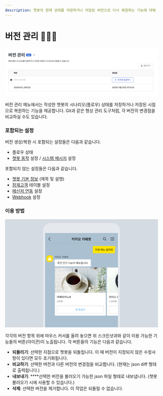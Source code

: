 ```yaml
---
description: 챗봇의 현재 상태를 저장하거나 저장된 버전으로 다시 복원하는 기능에 대해 알아봅니다.
---
```


# 버전 관리 👩🏻‍🔬

![&#xBC84;&#xC804; &#xAD00;&#xB9AC; &#xBA54;&#xB274;](../../.gitbook/assets/versions.png)

버전 관리 메뉴에서는 작성한 챗봇의 시나리오\(플로우\) 상태를 저장하거나 저장된 시점으로 복원하는 기능을 제공합니다. Git과 같은 형상 관리 도구처럼, 각 버전의 변경점을 비교하실 수도 있습니다.



### 포함되는 설정

버전 생성/복원 시 포함되는 설정들은 다음과 같습니다.

* 플로우 상태
* [챗봇 동작](../chatbot/system-response.md#undefined) 설정 / [시스템 메시지](../chatbot/system-response.md#undefined-1) 설정

포함되지 않는 설정들은 다음과 같습니다.

* [챗봇 기본 정보](bot-settings.md) \(제목 및 설명\)
* [잠재고객](../audience.md) 테이블 설정
* [메신저 연동](../messenger-integrations/) 설정
* [Webhook](webhook.md) 설정



### 이용 방법 

![&#xBC84;&#xC804; &#xAD00;&#xB9AC; &#xD638;&#xBC84; &#xBA54;&#xB274;](../../.gitbook/assets/image%20%2838%29.png)

각각의 버전 항목 위에 마우스 커서를 올려 놓으면 위 스크린샷과와 같이 이용 가능한 기능들의 버튼\(아이콘\)이 노출됩니다. 각 버튼들의 기능은 다음과 같습니다.

* **되돌리기**: 선택한 지점으로 챗봇을 되돌립니다. 이 때 버전이 지정되지 않은 수정사항이 있다면 모두 초기화됩니다.
* **비교하기**: 선택한 버전과 다른 버전의 변경점을 비교합니다. \(현재는 json diff 형태로 출력됩니다.\)  
* **내보내기**: ****선택한 버전을 불러오기 가능한 json 파일 형태로 내보냅니다. \(챗봇 불러오기 시에 사용할 수 있습니다.\)
* **삭제**: 선택한 버전을 제거합니다. 이 작업은 되돌릴 수 없습니다.



